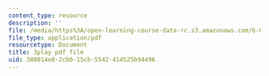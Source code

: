 ```yaml
---
content_type: resource
description: ''
file: /media/https%3A/open-learning-course-data-rc.s3.amazonaws.com/6-004-computation-structures-spring-2017/388014e02cb015cb5542414525b94496_781P9Ixmi0g.pdf
file_type: application/pdf
resourcetype: Document
title: 3play pdf file
uid: 388014e0-2cb0-15cb-5542-414525b94496
---
```


